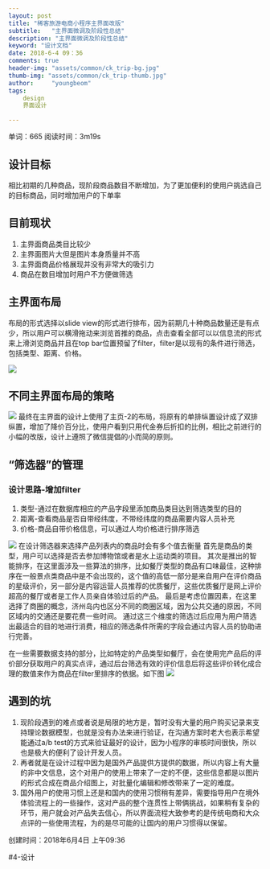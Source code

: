 ```yaml
---
layout: post
title: "稀客旅游电商小程序主界面改版"
subtitle:   "主界面微调及阶段性总结"
description: "主界面微调及阶段性总结"
keyword: "设计文档"
date: 2018-6-4 09：36
comments: true
header-img: "assets/common/ck_trip-bg.jpg"
thumb-img: "assets/common/ck_trip-thumb.jpg"
author:     "youngbeom"
tags:
    design 
    界面设计

---
```

单词：665 阅读时间：3m19s

## 设计目标
相比初期的几种商品，现阶段商品数目不断增加，为了更加便利的使用户挑选自己的目标商品，同时增加用户的下单率

## 目前现状
1. 主界面商品类目比较少
2. 主界面图片大但是图片本身质量并不高
3. 主界面商品价格展现并没有非常大的吸引力
4. 商品在数目增加时用户不方便做筛选

## 主界面布局
布局的形式选择以slide view的形式进行排布，因为前期几十种商品数量还是有点少，所以用户可以横滑拖动来浏览首推的商品，点击查看全部可以以信息流的形式来上滑浏览商品并且在top bar位置预留了filter，filter是以现有的条件进行筛选，包括类型、距离、价格。

![](http://blog.youngbeom.com/assets/2018/06/ck_trip-mainpage-1.jpg)

## 不同主界面布局的策略

![](http://blog.youngbeom.com/assets/2018/06/ck_trip-mainpage-2.jpg)
最终在主界面的设计上使用了主页-2的布局，将原有的单排纵置设计成了双排纵置，增加了降价百分比，使用户看到只用代金券后折扣的比例，相比之前进行的小幅的改版，设计上遵照了微信提倡的小而简的原则。

## “筛选器”的管理
### 设计思路-增加filter
1. 类型-通过在数据库相应的产品字段里添加商品类目达到筛选类型的目的
2. 距离-查看商品是否自带经纬度，不带经纬度的商品需要内容人员补充
3. 价格-商品自带价格信息，可以通过人均价格进行排序筛选

![](http://blog.youngbeom.com/assets/2018/06/ck_trip-mainpage-3.jpg)
在设计筛选器来选择产品列表内的商品时会有多个值去衡量
首先是商品的类型，用户可以选择是否去参加博物馆或者是水上运动类的项目。
其次是推出的智能排序，在这里面涉及一些算法的排序，比如餐厅类型的商品有口味最佳，这种排序在一般景点类商品中是不会出现的，这个值的高低一部分是来自用户在评价商品的星级评价，另一部分是内容运营人员推荐的优质餐厅，这些优质餐厅是网上评价超高的餐厅或者是工作人员亲自体验过后的产品。
最后是考虑位置因素，在这里选择了商圈的概念，济州岛内也区分不同的商圈区域，因为公共交通的原因，不同区域内的交通还是要花费一些时间。
通过这三个维度的筛选过后应用为用户筛选出最适合的目的地进行消费，相应的筛选条件所需的字段会通过内容人员的协助进行完善。

在一些需要数据支持的部分，比如特定的产品类型如餐厅，会在使用完产品后的评价部分获取用户的真实点评，通过后台筛选有效的评价信息后将这些评价转化成合理的数值来作为商品在filter里排序的依据。如下图
![](http://blog.youngbeom.com/assets/2018/06/ck_trip-mainpage-4.jpg)

## 遇到的坑
1. 现阶段遇到的难点或者说是局限的地方是，暂时没有大量的用户购买记录来支持理论数据模型，也就是没有办法来进行验证，在沟通方案时老大也表示希望能通过a/b test的方式来验证最好的设计，因为小程序的审核时间很快，所以也是极大的便利了设计开发人员。
2. 再者就是在设计过程中因为是国外产品提供方提供的数据，所以内容上有大量的非中文信息，这个对用户的使用上带来了一定的不便，这些信息都是以图片的形式合成在商品介绍图上，对批量化编辑和修改带来了一定的难度。
3. 国外用户的使用习惯上还是和国内的使用习惯稍有差异，需要指导用户在境外体验流程上的一些操作，这对产品的整个连贯性上带俩挑战，如果稍有复杂的环节，用户就会对产品失去信心，所以界面流程大致参考的是传统电商和大众点评的一些使用流程，为的是尽可能的让国内的用户习惯得以保留。

创建时间：2018年6月4日 上午09:36

#4-设计